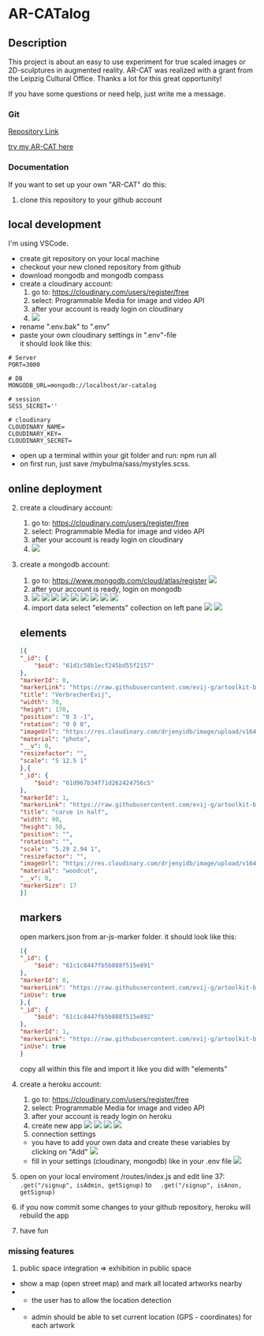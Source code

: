 # AR-CATalog

## Description

This project is about an easy to use experiment for true scaled images or 2D-sculptures in augmented reality.
AR-CAT was realized with a grant from the Leipzig Cultural Office. Thanks a lot for this great opportunity!

If you have some questions or need help, just write me a message.
            
### Git

[Repository Link](https://github.com/evij-g/ar-catalog)

[try my AR-CAT here](https://arcat.evij.de)

### Documentation

If you want to set up your own "AR-CAT" do this:

1. clone this repository to your github account

## local development
I'm using VSCode. 

- create git repository on your local machine
- checkout your new cloned repository from github
- download mongodb and mongodb compass
- create a cloudinary account:
    1. go to: https://cloudinary.com/users/register/free
    2. select: Programmable Media for image and video API
    3. after your account is ready login on cloudinary
    4. ![](https://github.com/evij-g/ar-catalog/blob/ar_js-integration-barcode-version/public/images/cloudinary-01.png?raw=true)
- rename ".env.bak" to ".env"
- paste your own cloudinary settings in ".env"-file   
it should look like this:
```
# Server
PORT=3000

# DB
MONGODB_URL=mongodb://localhost/ar-catalog

# session
SESS_SECRET=''

# cloudinary
CLOUDINARY_NAME=
CLOUDINARY_KEY=
CLOUDINARY_SECRET=
```

- open up a terminal within your git folder and run: npm run all
- on first run, just save /mybulma/sass/mystyles.scss. 



## online deployment
2. create a cloudinary account:
    1. go to: https://cloudinary.com/users/register/free
    2. select: Programmable Media for image and video API
    3. after your account is ready login on cloudinary
    4. ![](https://github.com/evij-g/ar-catalog/blob/ar_js-integration-barcode-version/public/images/cloudinary-01.png?raw=true)
3. create a mongodb account:
    1. go to: https://www.mongodb.com/cloud/atlas/register
    ![](images/mongodb-signup.png)
    2. after your account is ready, login on mongodb
    3.  ![](public/images/mongodb-02-welcome.png)
        ![](public/images/mongodb-03-create-free-db.png)
        ![](public/images/mongodb-04-create-free-db.png)
        ![](public/images/mongodb-05-create-db-user.png)
        ![](public/images/mongodb-connect-db-00.png)
        ![](public/images/mongodb-connect-db-01.png)
        ![](public/images/mongodb-connect-db-02.png)
        ![](public/images/mongodb-connect-db-03.png)
        ![](public/images/mongodb-connect-db-04.png)
    4. import data
    select "elements" collection on left pane
    ![](public/images/mongodb-insert-data-00.png)
    ![](public/images/mongodb-insert-data-01.png)
    ## elements
    ```json 
    [{
    "_id": {
        "$oid": "61d1c58b1ecf245bd55f2157"
    },
    "markerId": 0,
    "markerLink": "https://raw.githubusercontent.com/evij-g/artoolkit-barcode-markers-collection/master/4x4_bch_13_9_3/0.png",
    "title": "VerbrecherEvij",
    "width": 70,
    "height": 170,
    "position": "0 3 -1",
    "rotation": "0 0 0",
    "imageUrl": "https://res.cloudinary.com/drjenyidb/image/upload/v1641137546/ar-catalog/pu5bwxyb4r5efh4lur6y.png",
    "material": "photo",
    "__v": 0,
    "resizefactor": "",
    "scale": "5 12.5 1"
    },{
    "_id": {
        "$oid": "61d967b34f71d262424756c5"
    },
    "markerId": 1,
    "markerLink": "https://raw.githubusercontent.com/evij-g/artoolkit-barcode-markers-collection/master/4x4_bch_13_9_3/1.png",
    "title": "carve in half",
    "width": 90,
    "height": 50,
    "position": "",
    "rotation": "",
    "scale": "5.29 2.94 1",
    "resizefactor": "",
    "imageUrl": "https://res.cloudinary.com/drjenyidb/image/upload/v1641637810/ar-catalog/hbdnk5lcsqkmng4vde9g.jpg",
    "material": "woodcut",
    "__v": 0,
    "markerSize": 17
    }]
    ``` 

    ## markers
    open markers.json from ar-js-marker folder. 
    it should look like this:
    ```json 
    [{
    "_id": {
        "$oid": "61c1c8447fb5b888f515e891"
    },
    "markerId": 0,
    "markerLink": "https://raw.githubusercontent.com/evij-g/artoolkit-barcode-markers-collection/master/4x4_bch_13_9_3/0.png",
    "inUse": true
    },{
    "_id": {
        "$oid": "61c1c8447fb5b888f515e892"
    },
    "markerId": 1,
    "markerLink": "https://raw.githubusercontent.com/evij-g/artoolkit-barcode-markers-collection/master/4x4_bch_13_9_3/1.png",
    "inUse": true
    }
    ``` 
    copy all within this file and import it like you did with "elements"

4. create a heroku account:
    1. go to: https://cloudinary.com/users/register/free
    2. select: Programmable Media for image and video API
    3. after your account is ready login on heroku
    4. create new app
    ![](public/images/heroku-create-new-app.png)
    ![](public/images/heroku-create-new-app-details.png)
    ![](public/images/heroku-create-new-app-connect.png)
    ![](public/images/heroku-create-new-app-deploy.png)
    5. connection settings  
    - you have to add your own data and create these variables by clicking on "Add"
    ![](public/images/heroku-settings-add.png)
    - fill in your settings (cloudinary, mongodb) like in your .env file
    ![](public/images/heroku-settings.png)
5. open on your local enviroment /routes/index.js and edit line 37:
`   .get("/signup", isAdmin, getSignup)
`
to 
`   .get("/signup", isAnon, getSignup)
`

6. if you now commit some changes to your github repository, heroku will rebuild the app
7. have fun


### missing features

1. public space integration => exhibition in public space
-  show a map (open street map) and mark all located artworks nearby
- - the user has to allow the location detection
- - admin should be able to set current location (GPS - coordinates) for each artwork
